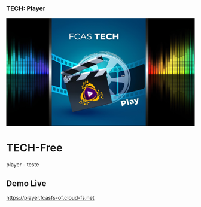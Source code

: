 ### TECH: Player
![banner](player_banner.jpg)



# TECH-Free
player - teste



## Demo Live
https://player.fcasfs-of.cloud-fs.net

